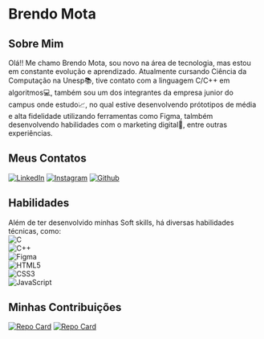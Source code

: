 # Brendo Mota
## Sobre Mim
Olá!! Me chamo Brendo Mota, sou novo na área de tecnologia, mas estou em constante evolução e aprendizado. Atualmente cursando Ciência da Computação na Unesp📚, tive contato com a linguagem C/C++ em algoritmos💻, também sou um dos integrantes da empresa junior do campus onde estudo📈, no qual estive desenvolvendo prótotipos de média e alta fidelidade utilizando ferramentas como Figma, talmbém desenvolvendo habilidades com o marketing digital📲, entre outras experiências.
## Meus Contatos
[![LinkedIn](https://img.shields.io/badge/LinkedIn-000?style=for-the-badge&logo=linkedin&logoColor=0E76A8)](https://www.linkedin.com/in/brendo-mota-botelho-cust%C3%B3dio-64542b264/)
[![Instagram](https://img.shields.io/badge/Instagram-000?style=for-the-badge&logo=instagram)](https://www.instagram.com/brendo_cust/?next=%2F)
[![Github](https://img.shields.io/badge/Github-000?style=for-the-badge&logo=github)](https://github.com/brendomota)
## Habilidades
Além de ter desenvolvido minhas Soft skills, há diversas habilidades técnicas, como:
<br>
![C](https://img.shields.io/badge/C-000?style=for-the-badge&logo=c)
<br>
![C++](https://img.shields.io/badge/C%2B%2B-000?style=for-the-badge&logo=c%2B%2B&logoColor=00599C)
<br>
![Figma](https://img.shields.io/badge/Figma-000?style=for-the-badge&logo=figma)
<br>
![HTML5](https://img.shields.io/badge/HTML5-000?style=for-the-badge&logo=html5)
<br>
![CSS3](https://img.shields.io/badge/CSS3-000?style=for-the-badge&logo=css3&logoColor=264CE4)
<br>
![JavaScript](https://img.shields.io/badge/JavaScript-000?style=for-the-badge&logo=javascript)

## Minhas Contribuições
[![Repo Card](https://github-readme-stats.vercel.app/api/pin/?username=acadarqsoftware&repo=academia-do-arquiteto-de-software&bg_color=000&border_color=30A3DC&show_icons=true&icon_color=30A3DC&title_color=E94D5F&text_color=FFF)](https://github.com/acadarqsoftware/academia-do-arquiteto-de-software)
[![Repo Card](https://github-readme-stats.vercel.app/api/pin/?username=brendomota&repo=js-developer-pokedex&bg_color=000&border_color=30A3DC&show_icons=true&icon_color=30A3DC&title_color=E94D5F&text_color=FFF)](https://github.com/brendomota/js-developer-pokedex)
